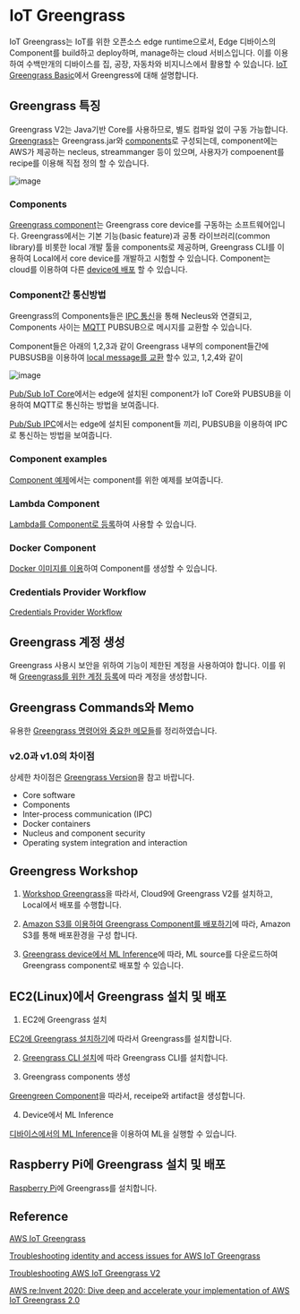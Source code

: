 # IoT Greengrass

IoT Greengrass는 IoT를 위한 오픈소스 edge runtime으로서, Edge 디바이스의 Component를 build하고 deploy하며, manage하는 cloud 서비스입니다. 이를 이용하여 수백만개의 디바이스를 집, 공장, 자동차와 비지니스에서 활용할 수 있습니다. [IoT Greengrass Basic](https://github.com/kyopark2014/iot-greengrass/blob/main/basic.md)에서 Greengress에 대해 설명합니다.

## Greengrass 특징 

Greengrass V2는 Java기반 Core를 사용하므로, 별도 컴파일 없이 구동 가능합니다. [Greengrass](https://github.com/kyopark2014/iot-greengrass/blob/main/basic.md)는 Greengrass.jar와 [components](https://github.com/kyopark2014/iot-greengrass/blob/main/components.md)로 구성되는데, component에는 AWS가 제공하는 necleus, streammanger 등이 있으며, 사용자가 compoenent를 recipe를 이용해 직접 정의 할 수 있습니다. 

![image](https://user-images.githubusercontent.com/52392004/181129624-d2a73168-5a8d-4336-be98-1815664a6bff.png)

### Components

[Greengrass component](https://github.com/kyopark2014/iot-greengrass/blob/main/components.md)는 Greengrass core device를 구동하는 소프트웨어입니다. Greengrass에서는 기본 기능(basic feature)과 공통 라이브러리(common library)를 비롯한 local 개발 툴을 components로 제공하며, Greengrass CLI를 이용하여 Local에서 core device를 개발하고 시험할 수 있습니다. Component는 cloud를 이용하여 다른 [device에 배포](https://github.com/kyopark2014/iot-greengrass/blob/main/deployment.md) 할 수 있습니다. 

### Component간 통신방법

Greengrass의 Components들은 [IPC 통신](https://github.com/kyopark2014/iot-greengrass/blob/main/IPC.md)을 통해 Necleus와 연결되고, Components 사이는 [MQTT](https://github.com/kyopark2014/IoT-Core-Contents/blob/main/mqtt.md) PUBSUB으로 메시지를 교환할 수 있습니다. 

Component들은 아래의 1,2,3과 같이 Greengrass 내부의 component들간에 PUBSUSB을 이용하여 [local message를 교환](https://docs.aws.amazon.com/greengrass/v2/developerguide/ipc-publish-subscribe.html) 할수 있고, 1,2,4와 같이 

![image](https://user-images.githubusercontent.com/52392004/181382025-d2a786dd-b2f1-46a7-9cc5-065ae749c54d.png)


[Pub/Sub IoT Core](https://github.com/kyopark2014/iot-greengrass/tree/main/pubsub-iotcore)에서는 edge에 설치된 component가 IoT Core와 PUBSUB을 이용하여 MQTT로 통신하는 방법을 보여줍니다. 

[Pub/Sub IPC](https://github.com/kyopark2014/iot-greengrass/tree/main/pubsub-ipc)에서는 edge에 설치된 component들 끼리, PUBSUB을 이용하여 IPC로 통신하는 방법을 보여줍니다.

### Component examples

[Component 예제](https://github.com/kyopark2014/iot-greengrass/blob/main/component-examples.md)에서는 component를 위한 예제를 보여줍니다. 


### Lambda Component

[Lambda를 Component로 등록](https://github.com/kyopark2014/iot-greengrass/blob/main/lambda.md)하여 사용할 수 있습니다. 


### Docker Component

[Docker 이미지를 이용](https://github.com/kyopark2014/iot-greengrass/blob/main/docker-component.md)하여 Component를 생성할 수 있습니다. 



### Credentials Provider Workflow

[Credentials Provider Workflow](https://github.com/kyopark2014/iot-greengrass/blob/main/credentials-provider-workflow.md)

## Greengrass 계정 생성

Greengrass 사용시 보안을 위하여 기능이 제한된 계정을 사용하여야 합니다. 이를 위해 [Greengrass를 위한 계정 등록](https://github.com/kyopark2014/iot-greengrass/blob/main/greengrass-user-registration.md)에 따라 계정을 생성합니다. 

## Greengrass Commands와 Memo

유용한 [Greengrass 명령어와 중요한 메모들](https://github.com/kyopark2014/iot-greengrass/blob/main/greengrass-commands.md)를 정리하였습니다.

### v2.0과 v1.0의 차이점 

상세한 차이점은 [Greengrass Version](https://github.com/kyopark2014/iot-greengrass/blob/main/version-difference.md)을 참고 바랍니다. 

- Core software
- Components
- Inter-process communication (IPC)
- Docker containers
- Nucleus and component security
- Operating system integration and interaction

## Greengress Workshop

1) [Workshop Greengrass](https://github.com/kyopark2014/iot-greengrass/blob/main/workshop-greengrass-beginner.md)을 따라서, Cloud9에 Greengrass V2를 설치하고, Local에서 배포를 수행합니다. 

2) [Amazon S3를 이용하여 Greengrass Component를 배포하기](https://github.com/kyopark2014/iot-greengrass/blob/main/workshop-s3-deployment.md)에 따라, Amazon S3를 통해 배포환경을 구성 합니다.

3) [Greengrass device에서 ML Inference](https://github.com/kyopark2014/iot-greengrass/blob/main/workshop-ml.md)에 따라, ML source를 다운로드하여 Greengrass component로 배포할 수 있습니다. 


## EC2(Linux)에서 Greengrass 설치 및 배포

1) EC2에 Greengrass 설치

[EC2에 Greengrass 설치하기](https://github.com/kyopark2014/iot-greengrass/blob/main/ec2-greengrass.md)에 따라서 Greengrass를 설치합니다. 


2) [Greengrass CLI 설치](https://github.com/kyopark2014/iot-greengrass/blob/main/greengrass-cli.md)에 따라 Greengrass CLI를 설치합니다.

3) Greengrass components 생성

[Greengreen Component](https://github.com/kyopark2014/iot-greengrass/blob/main/greengrass-component.md)을 따라서, receipe와 artifact을 생성합니다.

4) Device에서 ML Inference

[디바이스에서의 ML Inference](https://github.com/kyopark2014/iot-greengrass/blob/main/ML-inference.md)을 이용하여 ML을 실행할 수 있습니다.

## Raspberry Pi에 Greengrass 설치 및 배포

[Raspberry Pi](https://github.com/kyopark2014/iot-greengrass/blob/main/raspberry-pi.md)에 Greengrass를 설치합니다. 

## Reference

[AWS IoT Greengrass](https://github.com/aws-greengrass/)

[Troubleshooting identity and access issues for AWS IoT Greengrass](https://docs.aws.amazon.com/greengrass/v1/developerguide/security_iam_troubleshoot.html)

[Troubleshooting AWS IoT Greengrass V2](https://docs.aws.amazon.com/greengrass/v2/developerguide/troubleshooting.html)

[AWS re:Invent 2020: Dive deep and accelerate your implementation of AWS IoT Greengrass 2.0](https://www.youtube.com/watch?v=t2x49uZuTwE)
